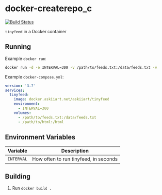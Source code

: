 # docker-createrepo_c

[![Build Status](https://drone.askiiart.net/api/badges/askiiart/docker-tinyfeed/status.svg?ref=refs/heads/main)](https://drone.askiiart.net/askiiart/docker-tinyfeed)

`tinyfeed` in a Docker container

## Running

Example `docker run`:

```bash
docker run -d -e INTERVAL=300 -v /path/to/feeds.txt:/data/feeds.txt -v /path/to/html:/html docker.askiiart.net/askiiart/tinyfeed
```

Example `docker-compose.yml`:

```yaml
version: '3.7'
services:
  tinyfeed:
    image: docker.askiiart.net/askiiart/tinyfeed
    environment:
      - INTERVAL=300
    volumes:
      - /path/to/feeds.txt:/data/feeds.txt
      - /path/to/html:/html
```

## Environment Variables

| Variable   | Description                           |
| ---------- | ------------------------------------- |
| `INTERVAL` | How often to run tinyfeed, in seconds |

## Building

1. Run `docker build .`
